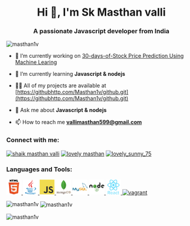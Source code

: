 <h1 align="center">Hi 👋, I'm Sk Masthan valli</h1>
<h3 align="center">A passionate Javascript developer from India</h3>

<p align="left"> <img src="https://komarev.com/ghpvc/?username=masthan1v&label=Profile%20views&color=0e75b6&style=flat" alt="masthan1v" /> </p>

- 🔭 I’m currently working on [30-days-of-Stock Price Prediction Using Machine Learing](https://githubhttp.com/Masthan1v/github.git)

- 🌱 I’m currently learning **Javascript & nodejs**

- 👨‍💻 All of my projects are available at [https://githubhttp.com/Masthan1v/github.git](https://githubhttp.com/Masthan1v/github.git)

- 💬 Ask me about **Javascript & nodejs**

- 📫 How to reach me **vallimasthan599@gmail.com**

<h3 align="left">Connect with me:</h3>
<p align="left">
<a href="https://linkedin.com/in/shaik masthan valli" target="blank"><img align="center" src="https://raw.githubusercontent.com/rahuldkjain/github-profile-readme-generator/master/src/images/icons/Social/linked-in-alt.svg" alt="shaik masthan valli" height="30" width="40" /></a>
<a href="https://fb.com/lovely masthan" target="blank"><img align="center" src="https://raw.githubusercontent.com/rahuldkjain/github-profile-readme-generator/master/src/images/icons/Social/facebook.svg" alt="lovely masthan" height="30" width="40" /></a>
<a href="https://instagram.com/lovely_sunny_75" target="blank"><img align="center" src="https://raw.githubusercontent.com/rahuldkjain/github-profile-readme-generator/master/src/images/icons/Social/instagram.svg" alt="lovely_sunny_75" height="30" width="40" /></a>
</p>

<h3 align="left">Languages and Tools:</h3>
<p align="left"> <a href="https://www.w3.org/html/" target="_blank" rel="noreferrer"> <img src="https://raw.githubusercontent.com/devicons/devicon/master/icons/html5/html5-original-wordmark.svg" alt="html5" width="40" height="40"/> </a> <a href="https://www.java.com" target="_blank" rel="noreferrer"> <img src="https://raw.githubusercontent.com/devicons/devicon/master/icons/java/java-original.svg" alt="java" width="40" height="40"/> </a> <a href="https://developer.mozilla.org/en-US/docs/Web/JavaScript" target="_blank" rel="noreferrer"> <img src="https://raw.githubusercontent.com/devicons/devicon/master/icons/javascript/javascript-original.svg" alt="javascript" width="40" height="40"/> </a> <a href="https://www.mongodb.com/" target="_blank" rel="noreferrer"> <img src="https://raw.githubusercontent.com/devicons/devicon/master/icons/mongodb/mongodb-original-wordmark.svg" alt="mongodb" width="40" height="40"/> </a> <a href="https://www.mysql.com/" target="_blank" rel="noreferrer"> <img src="https://raw.githubusercontent.com/devicons/devicon/master/icons/mysql/mysql-original-wordmark.svg" alt="mysql" width="40" height="40"/> </a> <a href="https://nodejs.org" target="_blank" rel="noreferrer"> <img src="https://raw.githubusercontent.com/devicons/devicon/master/icons/nodejs/nodejs-original-wordmark.svg" alt="nodejs" width="40" height="40"/> </a> <a href="https://reactjs.org/" target="_blank" rel="noreferrer"> <img src="https://raw.githubusercontent.com/devicons/devicon/master/icons/react/react-original-wordmark.svg" alt="react" width="40" height="40"/> </a> <a href="https://www.vagrantup.com/" target="_blank" rel="noreferrer"> <img src="https://www.vectorlogo.zone/logos/vagrantup/vagrantup-icon.svg" alt="vagrant" width="40" height="40"/> </a> </p>

<p><img align="left" src="https://github-readme-stats.vercel.app/api/top-langs?username=masthan1v&show_icons=true&locale=en&layout=compact" alt="masthan1v" /></p>

<p>&nbsp;<img align="center" src="https://github-readme-stats.vercel.app/api?username=masthan1v&show_icons=true&locale=en" alt="masthan1v" /></p>

<p><img align="center" src="https://github-readme-streak-stats.herokuapp.com/?user=masthan1v&" alt="masthan1v" /></p>





